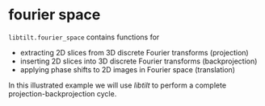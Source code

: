 # fourier space

`libtilt.fourier_space` contains functions for 

- extracting 2D slices from 3D discrete Fourier transforms (projection)
- inserting 2D slices into 3D discrete Fourier transforms (backprojection)
- applying phase shifts to 2D images in Fourier space (translation)

In this illustrated example we will use *libtilt* to perform 
a complete projection-backprojection cycle.

